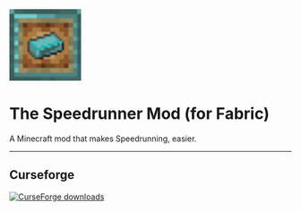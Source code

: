 <img src="src/main/resources/assets/speedrunnermod/icon.png" width="128">

# The Speedrunner Mod (for Fabric)

A Minecraft mod that makes Speedrunning, easier.

---

## Curseforge

[![CurseForge downloads](http://cf.way2muchnoise.eu/full_394468_downloads.svg)](https://www.curseforge.com/minecraft/mc-mods/speedrunner-mod)
